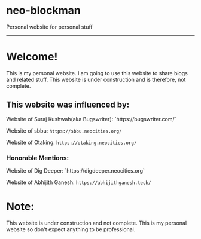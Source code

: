 # neo-blockman
Personal website for personal stuff

<hr/>
<h1>Welcome!</h1>
This is my personal website. I am going to use this website to share blogs and related stuff. This website is under construction and is therefore, not complete.


<h2>This website was influenced by:</h2>
Website of Suraj Kushwah(aka Bugswriter):
`https://bugswriter.com/`

Website of sbbu:
`https://sbbu.neocities.org/`

Website of Otaking:
`https://otaking.neocities.org/`

<h3>Honorable Mentions:</h3>
Website of Dig Deeper:
`https://digdeeper.neocities.org`

Website of Abhijith Ganesh:
`https://abhijithganesh.tech/`


<h1>Note:</h1>
This website is under construction and not complete. This is my personal website so don't expect anything to be professional.
